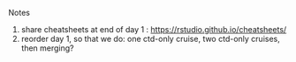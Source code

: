 Notes

1. share cheatsheets at end of day 1 : https://rstudio.github.io/cheatsheets/
2. reorder day 1, so that we do: one ctd-only cruise, two ctd-only cruises, then merging?


